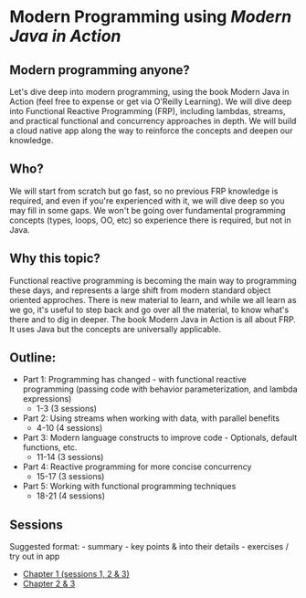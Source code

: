 # Modern Programming using *Modern Java in Action*

## Modern programming anyone? 

Let's dive deep into modern programming, using the book Modern Java in Action (feel free to expense or get via O'Reilly Learning). We will dive deep into Functional Reactive Programming (FRP), including lambdas, streams, and practical functional and concurrency approaches in depth. We will build a cloud native app along the way to reinforce the concepts and deepen our knowledge. 

## Who? 

We will start from scratch but go fast, so no previous FRP knowledge is required, and even if you're experienced with it, we will dive deep so you may fill in some gaps. We won't be going over fundamental programming concepts (types, loops, OO, etc) so experience there is required, but not in Java.

## Why this topic? 

Functional reactive programming is becoming the main way to programming these days, and represents a large shift from modern standard object oriented approches. There is new material to learn, and while we all learn as we go, it's useful to step back and go over all the material, to know what's there and to dig in deeper. The book Modern Java in Action is all about FRP. It uses Java but the concepts are universally applicable. 

## Outline:

- Part 1: Programming has changed - with functional reactive programming (passing code with behavior parameterization, and lambda expressions)
    - 1-3 (3 sessions)
- Part 2: Using streams when working with data, with parallel benefits
    - 4-10 (4 sessions)
- Part 3: Modern language constructs to improve code - Optionals, default functions, etc.
    - 11-14 (3 sessions)
- Part 4: Reactive programming for more concise concurrency
    - 15-17 (3 sessions)
- Part 5: Working with functional programming techniques
    - 18-21 (4 sessions)

## Sessions

Suggested format: 
    - summary
    - key points & into their details
    - exercises / try out in app

* [Chapter 1 (sessions 1, 2 & 3)](README-chapter-01.md)
* [Chapter 2 & 3](README-chapter-02-03.md)
